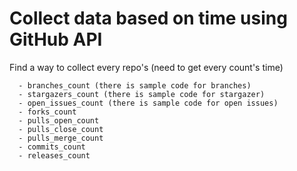 # Collect data based on time using GitHub API

Find a way to collect every repo's  (need to get every count's time)
```
  - branches_count (there is sample code for branches)
  - stargazers_count (there is sample code for stargazer)
  - open_issues_count (there is sample code for open issues)
  - forks_count 
  - pulls_open_count
  - pulls_close_count
  - pulls_merge_count
  - commits_count
  - releases_count
 ```
